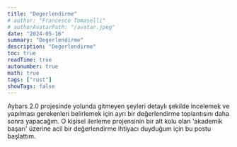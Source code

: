 ```yaml
---
title: "Degerlendirme"
# author: "Francesco Tomaselli"
# authorAvatarPath: "/avatar.jpeg"
date: "2024-05-16"
summary: "Degerlendirme"
description: "Degerlendirme"
toc: true
readTime: true
autonumber: true
math: true
tags: ["rust"]
showTags: false
---
```

Aybars 2.0 projesinde yolunda gitmeyen şeyleri detaylı şekilde incelemek ve yapılması gerekenleri belirlemek için ayrı bir değerlendirme toplantısını daha sonra yapacağım. O kişisel ilerleme projensinin bir alt kolu olan 'akademik başarı' üzerine acil bir değerlendirme ihtiyacı duyduğum için bu postu başlattım.
